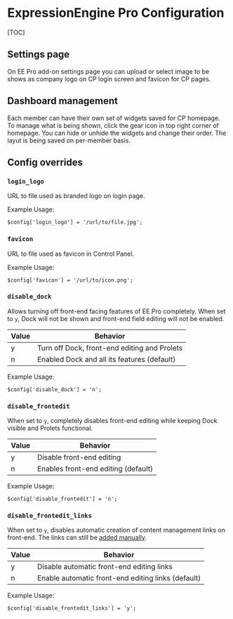 <!--
    This source file is part of the open source project
    ExpressionEngine User Guide (https://github.com/ExpressionEngine/ExpressionEngine-User-Guide)

    @link      https://expressionengine.com/
    @copyright Copyright (c) 2003-2020, Packet Tide, LLC (https://packettide.com)
    @license   https://expressionengine.com/license Licensed under Apache License, Version 2.0
-->

# ExpressionEngine Pro Configuration

[TOC]

## Settings page

On EE Pro add-on settings page you can upload or select image to be shows as company logo on CP login screen and favicon for CP pages.

## Dashboard management

Each member can have their own set of widgets saved for CP homepage. To manage what is being shown, click the gear icon in top right corner of homepage. You can hide or unhide the widgets and change their order. The layut is being saved on per-member basis.

## Config overrides

### `login_logo`

URL to file used as branded logo on login page.

Example Usage:

    $config['login_logo'] = '/url/to/file.jpg';

### `favicon`

URL to file used as favicon in Control Panel.

Example Usage:

    $config['favicon'] = '/url/to/icon.png';

### `disable_dock`

Allows turning off front-end facing features of EE Pro completely. When set to `y`, Dock will not be shown and front-end field editing will not be enabled.

| Value | Behavior                                       |
| ----- | ---------------------------------------------- |
| y     | Turn off Dock, front-end editing and Prolets   |
| n     | Enabled Dock and all its features    (default) |

Example Usage:

    $config['disable_dock'] = 'n';

### `disable_frontedit`

When set to `y`, completely disables front-end editing while keeping Dock visible and Prolets functional.

| Value | Behavior                                       |
| ----- | ---------------------------------------------- |
| y     | Disable front-end editing   |
| n     | Enables front-end editing    (default) |

Example Usage:

    $config['disable_frontedit'] = 'n';

### `disable_frontedit_links`

When set to `y`, disables automatic creation of content management links on front-end. The links can still be [added manually](pro/frontend.html#customizing-the-link).

| Value | Behavior                                       |
| ----- | ---------------------------------------------- |
| y     | Disable automatic front-end editing links   |
| n     | Enable automatic front-end editing links    (default) |

Example Usage:

    $config['disable_frontedit_links'] = 'y';
